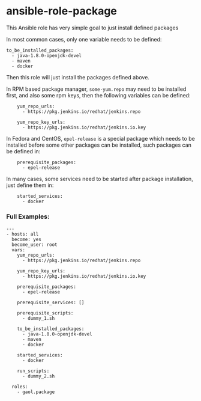 # ansible-role-package

This Ansible role has very simple goal to just install defined packages

In most common cases, only one variable needs to be defined:

    to_be_installed_packages:
      - java-1.8.0-openjdk-devel
      - maven
      - docker

Then this role will just install the packages defined above.

In RPM based package manager, `some-yum.repo` may need to be installed first, and also some rpm keys, then the following variables can be defined:

        yum_repo_urls:
          - https://pkg.jenkins.io/redhat/jenkins.repo
    
        yum_repo_key_urls:
          - https://pkg.jenkins.io/redhat/jenkins.io.key

In Fedora and CentOS, `epel-release` is a special package which needs to be installed before some other packages can be installed, such packages can be defined in:

        prerequisite_packages:
          - epel-release

In many cases, some services need to be started after package installation, just define them in:

        started_services:
          - docker

### Full Examples:

    ---
    - hosts: all
      become: yes
      become_user: root
      vars:
        yum_repo_urls:
          - https://pkg.jenkins.io/redhat/jenkins.repo
    
        yum_repo_key_urls:
          - https://pkg.jenkins.io/redhat/jenkins.io.key
    
        prerequisite_packages:
          - epel-release
    
        prerequisite_services: []
    
        prerequisite_scripts:
          - dummy_1.sh
    
        to_be_installed_packages:
          - java-1.8.0-openjdk-devel
          - maven
          - docker
    
        started_services:
          - docker
    
        run_scripts:
          - dummy_2.sh
    
      roles:
        - gaol.package


